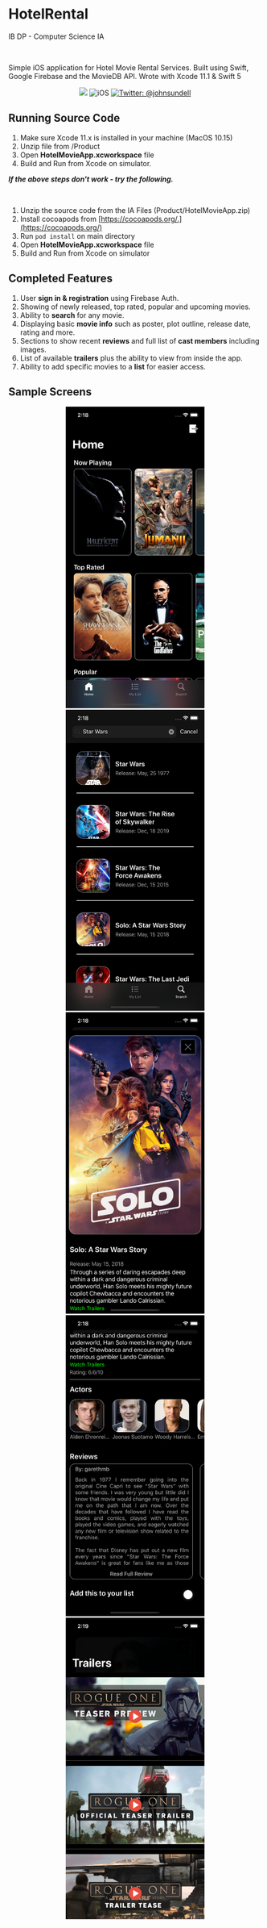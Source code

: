 # HotelRental

IB DP - Computer Science IA


<br> 

Simple iOS application for Hotel Movie Rental Services. Built using Swift, Google Firebase and the MovieDB API. Wrote with Xcode 11.1 & Swift 5  


<p align="center">
    <img src="https://img.shields.io/badge/Swift-5-orange.svg" />
     <img src="https://img.shields.io/badge/platforms-iOS-brightgreen.svg?style=flat" alt="iOS" />
    <a href="https://twitter.com/johnsundell">
        <img src="https://img.shields.io/badge/Tested on-iOS 13.x-blue.svg?style=flat" alt="Twitter: @johnsundell" />
    </a>
</p>

## Running Source Code  

1. Make sure Xcode 11.x is installed in your machine (MacOS 10.15)
1. Unzip file from /Product 
1. Open **HotelMovieApp.xcworkspace** file 
1. Build and Run from Xcode on simulator. 

***If the above steps don't work - try the following.***

<br>

1. Unzip the source code from the IA Files (Product/HotelMovieApp.zip)
1. Install cocoapods from [https://cocoapods.org/.](https://cocoapods.org/)
1. Run `pod install` on main directory
1. Open **HotelMovieApp.xcworkspace** file 
1. Build and Run from Xcode on simulator

## Completed Features 

1. User **sign in & registration** using Firebase Auth.
1. Showing of newly released, top rated, popular and upcoming movies. 
1. Ability to **search** for any movie. 
1. Displaying basic **movie info** such as poster, plot outline, release date, rating and more. 
1. Sections to show recent **reviews** and full list of **cast members** including images. 
1. List of available **trailers** plus the ability to view from inside the app.
1. Ability to add specific movies to a **list** for easier access. 

## Sample Screens 

<p align="center">
    <img src="Screens/home-screen.png" width=276 />
    <img src="Screens/search-screen.png" width=276 />
    <img src="Screens/details-1.png" width=276 />
    <img src="Screens/details-2.png" width=276 />
    <img src="Screens/trailers-screen.png" width=276 />
</p>




